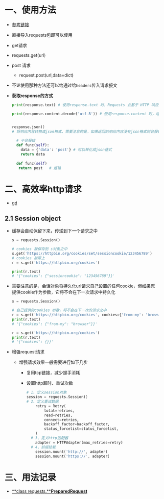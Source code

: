 # 一、使用方法

- [参考链接](https://blog.csdn.net/qq_37616069/article/details/80376776?ops_request_misc=%257B%2522request%255Fid%2522%253A%2522165707288916781435431877%2522%252C%2522scm%2522%253A%252220140713.130102334.pc%255Fall.%2522%257D&request_id=165707288916781435431877&biz_id=0&utm_medium=distribute.pc_search_result.none-task-blog-2~all~first_rank_ecpm_v1~hot_rank-1-80376776-null-null.142^v31^pc_rank_34,185^v2^control&utm_term=python+request%E6%A8%A1%E5%9D%97&spm=1018.2226.3001.4187)

- 直接导入requests包即可以使用

-  get请求

  - requests.get(url)

- post 请求

  - request.post(url,data=dict)

- 不论使用那种方法还可以给通过给`headers`传入请求报文

- **获取response的方式**

  ```python
  print(response.text) # 使用response.text 时，Requests 会基于 HTTP 响应的文本编码自动解码响应内容，大多数 Unicode 字符集都能被无缝地解码
  
  print(response.content.decode('utf-8')) # 使用response.content 时，返回的是服务器响应数据的原始二进制字节流，可以用来保存图片等二进制文件,二进制解压后就是response.text
  
  
  response.json() 
  # 将响应内容转换成json格式，需要注意的是，如果返回的响应内容没有json格式则会报错
   
    # 不会报错
    def func(self):
      data = {'data': 'post'} # 可以转化成json格式
      return data
    
    def func(self)
     return post   # 报错
  ```



# 二、高效率http请求

- [gd](https://requests.readthedocs.io/en/latest/)

## 2.1 Session object

- 缓存会自动保留下来，传递到下一个请求之中

  ```python
  s = requests.Session()
  
  # cookies 被保存到 s对象之中
  s.get('https://httpbin.org/cookies/set/sessioncookie/123456789')
  # cookies 被带上
  r = s.get('https://httpbin.org/cookies') 
  
  print(r.text)
  # '{"cookies": {"sessioncookie": "123456789"}}'
  ```

- 需要注意的是，会话对象将持久化url请求自己设置的任何cookie，但如果您提供cookie作为参数，它将不会在下一次请求中持久化

  ```python
  s = requests.Session()
  
  # 自己提供的cookies 参数，将不会在下一次的请求之中
  r = s.get('https://httpbin.org/cookies', cookies={'from-my': 'browser'})
  print(r.text)
  # '{"cookies": {"from-my": "browser"}}'
  
  r = s.get('https://httpbin.org/cookies')
  print(r.text)
  # '{"cookies": {}}'
  ```

- 增强request请求

  - 增强请求效果一般需要进行如下几步

    - 复用tcp链接，减少握手消耗

    - 设置http超时、重试次数

      ```python
      # 1、定义session对象
      session = requests.Session()
      # 2、定义重试数据
          retry = Retry(
              total=retries,
              read=retries,
              connect=retries,
              backoff_factor=backoff_factor,
              status_forcelist=status_forcelist,
          )
        # 3、定义http适配器
          adapter = HTTPAdapter(max_retries=retry)
        # 4、前缀挂载
          session.mount('http://', adapter)
          session.mount('https://', adapter)
      ```

      

# 三、用法记录

- [**class requests.****PreparedRequest**](https://blog.csdn.net/qq_41556318/article/details/86532048#%E4%BA%94%E3%80%81%E6%9B%B4%E4%BD%8E%E7%BA%A7%E5%88%AB%E7%9A%84%E7%B1%BB)



